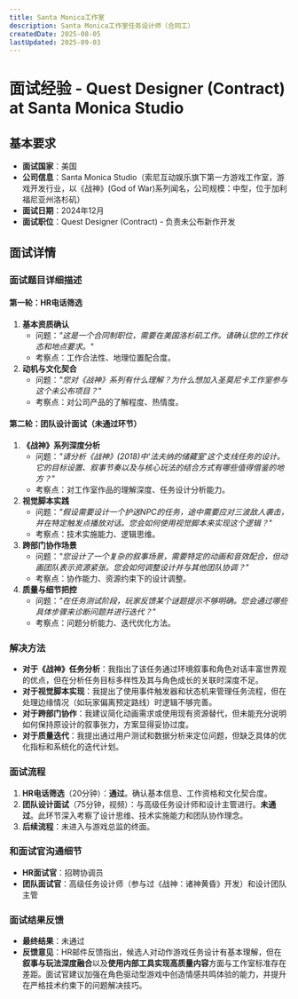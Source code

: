 ```yaml
---
title: Santa Monica工作室
description: Santa Monica工作室任务设计师（合同工）
createdDate: 2025-08-05
lastUpdated: 2025-09-03
---
```

# 面试经验 - Quest Designer (Contract) at Santa Monica Studio

## 基本要求
- **面试国家**：美国
- **公司信息**：Santa Monica Studio（索尼互动娱乐旗下第一方游戏工作室，游戏开发行业，以《战神》(God of War)系列闻名，公司规模：中型，位于加利福尼亚州洛杉矶）
- **面试日期**：2024年12月
- **面试职位**：Quest Designer (Contract) - 负责未公布新作开发

## 面试详情

### 面试题目详细描述

#### 第一轮：HR电话筛选
1.  **基本资质确认**
    - 问题：*"这是一个合同制职位，需要在美国洛杉矶工作。请确认您的工作状态和地点要求。"*
    - 考察点：工作合法性、地理位置配合度。
2.  **动机与文化契合**
    - 问题：*"您对《战神》系列有什么理解？为什么想加入圣莫尼卡工作室参与这个未公布项目？"*
    - 考察点：对公司产品的了解程度、热情度。

#### 第二轮：团队设计面试（未通过环节）
1.  **《战神》系列深度分析**
    - 问题：*"请分析《战神》(2018)中'法夫纳的储藏室'这个支线任务的设计。它的目标设置、叙事节奏以及与核心玩法的结合方式有哪些值得借鉴的地方？"*
    - 考察点：对工作室作品的理解深度、任务设计分析能力。
2.  **视觉脚本实践**
    - 问题：*"假设需要设计一个护送NPC的任务，途中需要应对三波敌人袭击，并在特定触发点播放对话。您会如何使用视觉脚本来实现这个逻辑？"*
    - 考察点：技术实施能力、逻辑思维。
3.  **跨部门协作场景**
    - 问题：*"您设计了一个复杂的叙事场景，需要特定的动画和音效配合，但动画团队表示资源紧张。您会如何调整设计并与其他团队协调？"*
    - 考察点：协作能力、资源约束下的设计调整。
4.  **质量与细节把控**
    - 问题：*"在任务测试阶段，玩家反馈某个谜题提示不够明确。您会通过哪些具体步骤来诊断问题并进行迭代？"*
    - 考察点：问题分析能力、迭代优化方法。

### 解决方法

- **对于《战神》任务分析**：我指出了该任务通过环境叙事和角色对话丰富世界观的优点，但在分析任务目标多样性及其与角色成长的关联时深度不足。
- **对于视觉脚本实现**：我提出了使用事件触发器和状态机来管理任务流程，但在处理边缘情况（如玩家偏离预定路线）时逻辑不够完善。
- **对于跨部门协作**：我建议简化动画需求或使用现有资源替代，但未能充分说明如何保持原设计的叙事张力，方案显得妥协过度。
- **对于质量迭代**：我提出通过用户测试和数据分析来定位问题，但缺乏具体的优化指标和系统化的迭代计划。

### 面试流程

1.  **HR电话筛选**（20分钟）：**通过**。确认基本信息、工作资格和文化契合度。
2.  **团队设计面试**（75分钟，视频）：与高级任务设计师和设计主管进行。**未通过**。此环节深入考察了设计思维、技术实施能力和团队协作理念。
3.  **后续流程**：未进入与游戏总监的终面。

### 和面试官沟通细节

- **HR面试官**：招聘协调员
- **团队面试官**：高级任务设计师（参与过《战神：诸神黄昏》开发）和设计团队主管

### 面试结果反馈

- **最终结果**：未通过
- **反馈意见**：HR邮件反馈指出，候选人对动作游戏任务设计有基本理解，但在**叙事与玩法深度融合**以及**使用内部工具实现高质量内容**方面与工作室标准存在差距。面试官建议加强在角色驱动型游戏中创造情感共鸣体验的能力，并提升在严格技术约束下的问题解决技巧。
